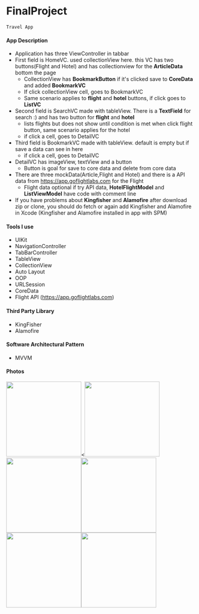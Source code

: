 # FinalProject

    Travel App
    
#### App Description
- Application has three ViewController in tabbar
- First field is HomeVC. used collectionView here. this VC has two buttons(Flight and Hotel) and has collectionview for the **ArticleData** bottom the page
  - CollectionView has **BookmarkButton** if it's clicked save to **CoreData** and added **BookmarkVC**
  - If click collectionView cell, goes to BookmarkVC
  - Same scenario applies to **flight** and **hotel** buttons, if click goes to **ListVC**
- Second field is SearchVC made with tableView. There is a **TextField** for search :) and has two button for **flight** and **hotel**
  - lists flights but does not show until condition is met when click flight button, same scenario applies for the hotel
  - if click a cell, goes to DetailVC
- Third field is BookmarkVC made with tableView. default is empty but if save a data can see in here
  - if click a cell, goes to DetailVC
- DetailVC has imageView, textView and a button
  - Button is goal for save to core data and delete from core data
- There are three mockData(Article,Flight and Hotel) and there is a API data from https://app.goflightlabs.com for the Flight
  - Flight data optional if try API data, **HotelFlightModel** and **ListViewModel** have code with comment line
- If you have problems about **Kingfisher** and **Alamofire** after download zip or clone, you should do fetch or again add Kingfisher and Alamofire in Xcode (Kingfisher and Alamofire installed in app with SPM)

#### Tools I use
- UIKit
- NavigationController
- TabBarController
- TableView
- CollectionView
- Auto Layout
- OOP
- URLSession
- CoreData
- Flight API (https://app.goflightlabs.com)

#### Third Party Library
- KingFisher
- Alamofire

#### Software Architectural Pattern
- MVVM


#### Photos

<img src = "https://user-images.githubusercontent.com/103687289/194965857-741af0af-3455-488a-a799-484730fc7e83.png" width="200" hight="200" /><<img src = "https://user-images.githubusercontent.com/103687289/194965707-82687ea8-085b-4f8d-9dd9-c297629ffb9f.png" width="200" hight="200" /><img src = "https://user-images.githubusercontent.com/103687289/194965261-3dff61d7-78b1-4e85-a0d3-3663f6e0f2fc.png" width="200" hight="200" /><img src = "https://user-images.githubusercontent.com/103687289/194965482-aa8f7b81-e414-4301-b245-d933485d70db.png" width="200" hight="200" /><img src = "https://user-images.githubusercontent.com/103687289/194965540-d1e1c730-efb3-4751-864e-1301c772e777.png" width="200" hight="200" /><img src = "https://user-images.githubusercontent.com/103687289/194965599-dba8ceb6-78e4-4aa2-9df9-69e11b3c8d48.png" width="200" hight="200" />




